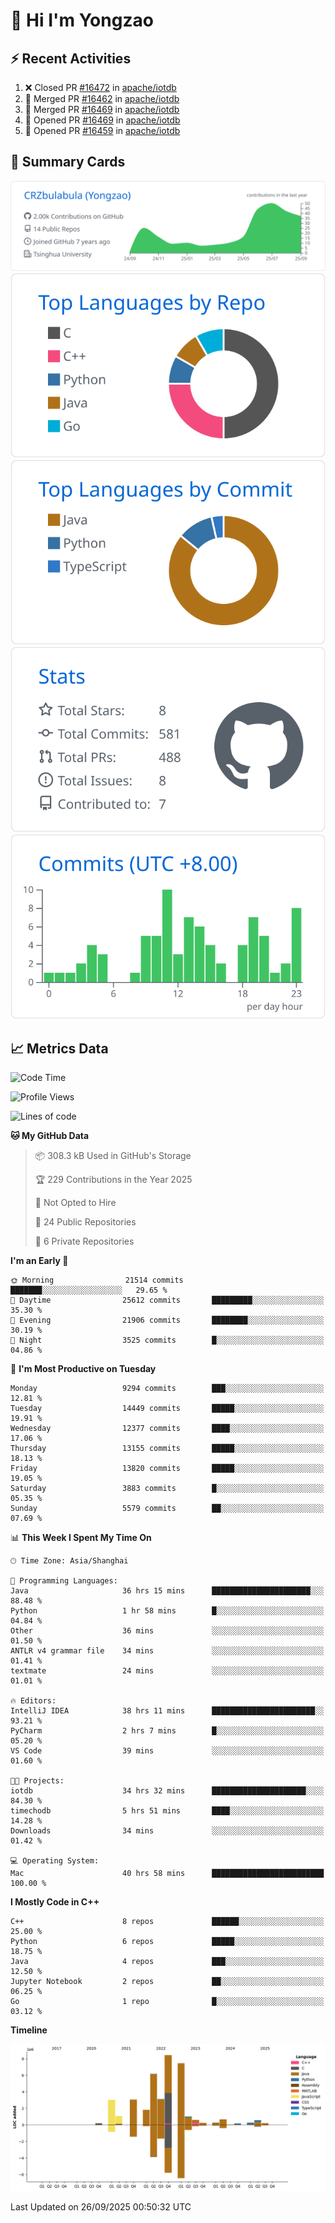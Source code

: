 # 👋 Hi I'm Yongzao

## ⚡ Recent Activities
<!--START_SECTION:activity-->
1. ❌ Closed PR [#16472](https://github.com/apache/iotdb/pull/16472) in [apache/iotdb](https://github.com/apache/iotdb)
2. 🎉 Merged PR [#16462](https://github.com/apache/iotdb/pull/16462) in [apache/iotdb](https://github.com/apache/iotdb)
3. 🎉 Merged PR [#16469](https://github.com/apache/iotdb/pull/16469) in [apache/iotdb](https://github.com/apache/iotdb)
4. 💪 Opened PR [#16469](https://github.com/apache/iotdb/pull/16469) in [apache/iotdb](https://github.com/apache/iotdb)
5. 💪 Opened PR [#16459](https://github.com/apache/iotdb/pull/16459) in [apache/iotdb](https://github.com/apache/iotdb)
<!--END_SECTION:activity-->

## 🎑 Summary Cards

[![](https://raw.githubusercontent.com/CRZbulabula/CRZbulabula/main/profile-summary-card-output/github/0-profile-details.svg)](https://github.com/vn7n24fzkq/github-profile-summary-cards)
[![](https://raw.githubusercontent.com/CRZbulabula/CRZbulabula/main/profile-summary-card-output/github/1-repos-per-language.svg)](https://github.com/vn7n24fzkq/github-profile-summary-cards) [![](https://raw.githubusercontent.com/CRZbulabula/CRZbulabula/main/profile-summary-card-output/github/2-most-commit-language.svg)](https://github.com/vn7n24fzkq/github-profile-summary-cards)
[![](https://raw.githubusercontent.com/CRZbulabula/CRZbulabula/main/profile-summary-card-output/github/3-stats.svg)](https://github.com/vn7n24fzkq/github-profile-summary-cards) [![](https://raw.githubusercontent.com/CRZbulabula/CRZbulabula/main/profile-summary-card-output/github/4-productive-time.svg)](https://github.com/vn7n24fzkq/github-profile-summary-cards)

## 📈 Metrics Data

<!--START_SECTION:waka-->
![Code Time](http://img.shields.io/badge/Code%20Time-1%2C260%20hrs%2035%20mins-blue)

![Profile Views](http://img.shields.io/badge/Profile%20Views-8-blue)

![Lines of code](https://img.shields.io/badge/From%20Hello%20World%20I%27ve%20Written-38.1%20million%20lines%20of%20code-blue)

**🐱 My GitHub Data** 

> 📦 308.3 kB Used in GitHub's Storage 
 > 
> 🏆 229 Contributions in the Year 2025
 > 
> 🚫 Not Opted to Hire
 > 
> 📜 24 Public Repositories 
 > 
> 🔑 6 Private Repositories 
 > 
**I'm an Early 🐤** 

```text
🌞 Morning                21514 commits       ███████░░░░░░░░░░░░░░░░░░   29.65 % 
🌆 Daytime                25612 commits       █████████░░░░░░░░░░░░░░░░   35.30 % 
🌃 Evening                21906 commits       ████████░░░░░░░░░░░░░░░░░   30.19 % 
🌙 Night                  3525 commits        █░░░░░░░░░░░░░░░░░░░░░░░░   04.86 % 
```
📅 **I'm Most Productive on Tuesday** 

```text
Monday                   9294 commits        ███░░░░░░░░░░░░░░░░░░░░░░   12.81 % 
Tuesday                  14449 commits       █████░░░░░░░░░░░░░░░░░░░░   19.91 % 
Wednesday                12377 commits       ████░░░░░░░░░░░░░░░░░░░░░   17.06 % 
Thursday                 13155 commits       █████░░░░░░░░░░░░░░░░░░░░   18.13 % 
Friday                   13820 commits       █████░░░░░░░░░░░░░░░░░░░░   19.05 % 
Saturday                 3883 commits        █░░░░░░░░░░░░░░░░░░░░░░░░   05.35 % 
Sunday                   5579 commits        ██░░░░░░░░░░░░░░░░░░░░░░░   07.69 % 
```


📊 **This Week I Spent My Time On** 

```text
🕑︎ Time Zone: Asia/Shanghai

💬 Programming Languages: 
Java                     36 hrs 15 mins      ██████████████████████░░░   88.48 % 
Python                   1 hr 58 mins        █░░░░░░░░░░░░░░░░░░░░░░░░   04.84 % 
Other                    36 mins             ░░░░░░░░░░░░░░░░░░░░░░░░░   01.50 % 
ANTLR v4 grammar file    34 mins             ░░░░░░░░░░░░░░░░░░░░░░░░░   01.41 % 
textmate                 24 mins             ░░░░░░░░░░░░░░░░░░░░░░░░░   01.01 % 

🔥 Editors: 
IntelliJ IDEA            38 hrs 11 mins      ███████████████████████░░   93.21 % 
PyCharm                  2 hrs 7 mins        █░░░░░░░░░░░░░░░░░░░░░░░░   05.20 % 
VS Code                  39 mins             ░░░░░░░░░░░░░░░░░░░░░░░░░   01.60 % 

🐱‍💻 Projects: 
iotdb                    34 hrs 32 mins      █████████████████████░░░░   84.30 % 
timechodb                5 hrs 51 mins       ████░░░░░░░░░░░░░░░░░░░░░   14.28 % 
Downloads                34 mins             ░░░░░░░░░░░░░░░░░░░░░░░░░   01.42 % 

💻 Operating System: 
Mac                      40 hrs 58 mins      █████████████████████████   100.00 % 
```

**I Mostly Code in C++** 

```text
C++                      8 repos             ██████░░░░░░░░░░░░░░░░░░░   25.00 % 
Python                   6 repos             █████░░░░░░░░░░░░░░░░░░░░   18.75 % 
Java                     4 repos             ███░░░░░░░░░░░░░░░░░░░░░░   12.50 % 
Jupyter Notebook         2 repos             ██░░░░░░░░░░░░░░░░░░░░░░░   06.25 % 
Go                       1 repo              █░░░░░░░░░░░░░░░░░░░░░░░░   03.12 % 
```



**Timeline**

![Lines of Code chart](https://raw.githubusercontent.com/CRZbulabula/CRZbulabula/main/assets/bar_graph.png)


 Last Updated on 26/09/2025 00:50:32 UTC
<!--END_SECTION:waka-->

